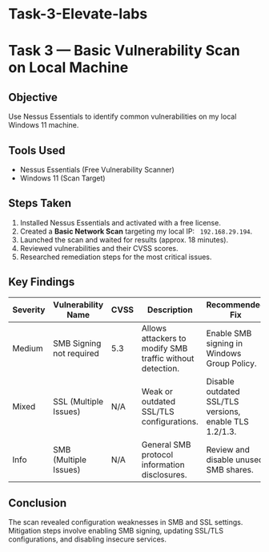 # Task-3-Elevate-labs
# Task 3 — Basic Vulnerability Scan on Local Machine

## Objective
Use Nessus Essentials to identify common vulnerabilities on my local Windows 11 machine.

## Tools Used
- Nessus Essentials (Free Vulnerability Scanner)
- Windows 11 (Scan Target)

##  Steps Taken
1. Installed Nessus Essentials and activated with a free license.
2. Created a **Basic Network Scan** targeting my local IP: ` 192.168.29.194`.
3. Launched the scan and waited for results (approx. 18 minutes).
4. Reviewed vulnerabilities and their CVSS scores.
5. Researched remediation steps for the most critical issues.

##  Key Findings
| Severity | Vulnerability Name              | CVSS | Description | Recommended Fix |
|----------|----------------------------------|------|-------------|-----------------|
| Medium   | SMB Signing not required         | 5.3  | Allows attackers to modify SMB traffic without detection. | Enable SMB signing in Windows Group Policy. |
| Mixed    | SSL (Multiple Issues)            | N/A  | Weak or outdated SSL/TLS configurations. | Disable outdated SSL/TLS versions, enable TLS 1.2/1.3. |
| Info     | SMB (Multiple Issues)            | N/A  | General SMB protocol information disclosures. | Review and disable unused SMB shares. |

## Conclusion
The scan revealed configuration weaknesses in SMB and SSL settings.  
Mitigation steps involve enabling SMB signing, updating SSL/TLS configurations, and disabling insecure services.
